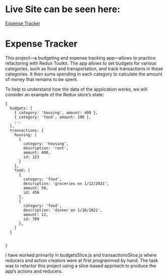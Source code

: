# **Live Site can be seen here:**

[Expense Tracker](https://lukas-michalek.github.io/expense-tracker/)

# **Expense Tracker**
This project—a budgeting and expense tracking app—allows to practice refactoring with Redux Toolkit. The app allows to set budgets for various categories, such as food and transportation, and track transactions in those categories. It then sums spending in each category to calculate the amount of money that remains to be spent.

To help to understand how the data of the application works, we will consider an example of the Redux store’s state:

```
{
  budgets: [ 
    { category: 'housing', amount: 400 },
    { category: 'food', amount: 100 },
    ...
  ],
  transactions: {
    housing: [ 
      { 
        category: 'housing', 
        description: 'rent', 
        amount: 400, 
        id: 123 
      }
    ],
    food: [ 
      { 
        category: 'food', 
        description: 'groceries on 1/12/2021', 
        amount: 50, 
        id: 456 
      },
      { 
        category: 'food', 
        description: 'dinner on 1/16/2021', 
        amount: 12, 
        id: 789 
      },
    ]
  }
 
 
}
```

I have worked primarily in budgetsSlice.js and transactionsSlice.js where reducers and action creators were at first programmed by hand. The task  was to refactor this project using a slice-based approach to produce the app’s actions and reducers.

